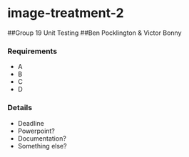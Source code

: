 # image-treatment-2

##Group 19 Unit Testing
##Ben Pocklington &amp; Victor Bonny

### Requirements 

* A
* B
* C
* D

### Details

* Deadline
* Powerpoint?
* Documentation?
* Something else?


